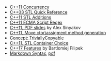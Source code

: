 * [C++11 Concurrency](https://github.com/nikolaAV/Storehouse-Of-Knowledge/blob/master/cheat_sheets/concurrency.md)
* [C++03 STL Quick Reference](https://github.com/nikolaAV/Storehouse-Of-Knowledge/blob/master/cheat_sheets/STL_quick_reference.md)
* [C++11 STL Additions](https://github.com/nikolaAV/Storehouse-Of-Knowledge/blob/master/cheat_sheets/STL_additions_Cpp11.md)
* [C++11 ECMA Script Regex](https://github.com/nikolaAV/Storehouse-Of-Knowledge/blob/master/cheat_sheets/ECMA_script_regex.md)
* [C++11, PDF slides](http://soft.vub.ac.be/~cderoove/structuur2/C++11.pdf) by Alex Sinyakov
* [C++11, Move ctor\\assigment method generation](https://github.com/nikolaAV/Storehouse-Of-Knowledge/blob/master/cheat_sheets/move_ctor_assigment_generation.md)
* [Concept: TriviallyCopyable](https://github.com/nikolaAV/Storehouse-Of-Knowledge/blob/master/cheat_sheets/trivially_copyable.md)
* [C++11, STL Container Choice](https://github.com/nikolaAV/Storehouse-Of-Knowledge/blob/master/cheat_sheets/STL_container_choice.md)
* [C++17 Features](https://github.com/nikolaAV/Storehouse-Of-Knowledge/blob/master/cheat_sheets/cpp17RedCard.md) by Bartlomiej Filipek
* [Markdown Syntax](https://github.com/nikolaAV/Storehouse-Of-Knowledge/blob/master/cheat_sheets/markdown_syntax.md), [pdf](https://guides.github.com/features/mastering-markdown/)
